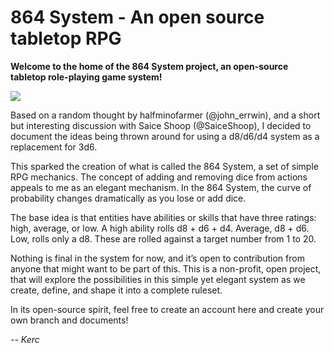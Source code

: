 # 864 System - An open source tabletop RPG
**Welcome to the home of the 864 System project, an open-source tabletop role-playing game system!**

<img src="https://github.com/dicepencilpaper/864-System/blob/master/864_400w.jpg" />

Based on a random thought by halfminofarmer (@john_errwin), and a short but interesting discussion with Saice Shoop (@SaiceShoop), I decided to document the ideas being thrown around for using a d8/d6/d4 system as a replacement for 3d6.

This sparked the creation of what is called the 864 System, a set of simple RPG mechanics. The concept of adding and removing dice from actions appeals to me as an elegant mechanism. In the 864 System, the curve of probability changes dramatically as you lose or add dice.


The base idea is that entities have abilities or skills that have three ratings: high, average, or low. A high ability rolls d8 + d6 + d4. Average, d8 + d6. Low, rolls only a d8. These are rolled against a target number from 1 to 20.

Nothing is final in the system for now, and it’s open to contribution from anyone that might want to be part of this. This is a non-profit, open project, that will explore the possibilities in this simple yet elegant system as we create, define, and shape it into a complete ruleset.

In its open-source spirit, feel free to create an account here and create your own branch and documents!

_-- Kerc_
